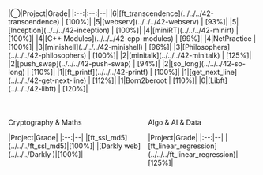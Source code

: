 #


<section style="display: flex; justify-content: center; align-items: center; flex-direction: column; gap: 10px;">
	<div>
		|◯|Project|Grade|
		|:--:|:--:|--|
		|6|[ft_transcendence](../../../42-transcendence)		|	[100%]|
		|5|[webserv](../../../42-webserv)						|	[93%]|
		|5|[Inception](../../../42-inception)					|	[100%]|
		|4|[miniRT](../../../42-minirt)									|	[100%]|
		|4|[C++ Modules](../../../42-cpp-modules)				|	[99%]|
		|4|NetPractice										|	[100%]|
		|3|[minishell](../../../42-minishell)					|	[96%]|
		|3|[Philosophers](../../../42-philosophers)				|	[100%]|
		|2|[minitalk](../../../42-minitalk)						|	[125%]|
		|2|[push_swap](../../../42-push-swap)					|	[94%]|
		|2|[so_long](../../../42-so-long)						|	[110%]|
		|1|[ft_printf](../../../42-printf)						|	[100%]|
		|1|[get_next_line](../../../42-get-next-line)			|	[112%]|
		|1|Born2beroot  								|	[110%]|
		|0|[Libft](../../../42-libft)							|	[120%]|
	</div>
	<br/>
	<div style="display: flex; flex-direction: row; gap: 10px;">
		<div>
			<p> Cryptography & Maths </p>
			|Project|Grade|
			|:--:|--|
			|[ft_ssl_md5](../../../ft_ssl_md5)|[100%]|
			|[Darkly web](../../../Darkly )|[100%]|
		</div>
		<div>
			<p> Algo & AI & Data </p>
			|Project|Grade|
			|:--:|--|
			|[ft_linear_regression](../../../ft_linear_regression)|[125%]|
		</div>
	</div>
</section>
